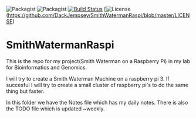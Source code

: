 ![Packagist](https://img.shields.io/badge/C-4.2.1-brightgreen.svg)
![Packagist](https://img.shields.io/badge/flag---std%3Dc11-green.svg)
[![Build Status](https://travis-ci.com/DackJempsey/SmithWatermanRaspi.svg?branch=master)](https://travis-ci.com/DackJempsey/SmithWatermanRaspi)
[![License](https://img.shields.io/badge/license-GNU-blue.svg)(https://github.com/DackJempsey/SmithWatermanRaspi/blob/master/LICENSE)
# SmithWatermanRaspi
This is the repo for my project(Smith Waterman on a Raspberry Pi) in my lab for Bioinformatics and Genomics.

I will try to create a Smith Waterman Machine on a raspberry pi 3. If succesful I will try to create a small cluster of 
raspberry pi's to do the same thing but faster.

In this folder we have the Notes file which has my daily notes. There is also the TODO file which is updated ~weekly.
